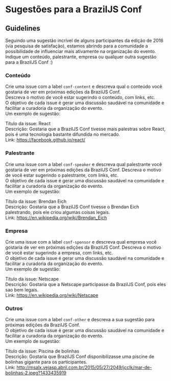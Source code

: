 # Sugestões para a BrazilJS Conf

## Guidelines
Seguindo uma sugestão incrível de alguns participantes da edição de 2016 (via pesquisa de satisfação), estamos abrindo para a comunidade a possibilidade de influenciar mais ativamente na organização do evento.  
Indique um conteúdo, palestrante, empresa ou qualquer outra sugestão para a BrazilJS Conf :)

### Conteúdo
Crie uma issue com a label `conf-content` e descreva qual o conteúdo você gostaria de ver em próximas edições da BrazilJS Conf.  
Descreva o motivo de você estar sugerindo o conteúdo, com links, etc.  
O objetivo de cada issue é gerar uma discussão saudável na comunidade e facilitar a curadoria da organização do evento.  
Um exemplo de sugestão:  
>
Título da issue: React  
Descrição: Gostaria que a BrazilJS Conf tivesse mais palestras sobre React, pois é uma tecnologia bastante difundida no mercado.  
Link: https://facebook.github.io/react/  


### Palestrante
Crie uma issue com a label `conf-speaker` e descreva qual palestrante você gostaria de ver em próximas edições da BrazilJS Conf.  Descreva o motivo de você estar sugerindo o palestrante, com links, etc.  
O objetivo de cada issue é gerar uma discussão saudável na comunidade e facilitar a curadoria da organização do evento.  
Um exemplo de sugestão:  
>
Título da issue: Brendan Eich  
Descrição: Gostaria que a BrazilJS Conf tivesse o Brendan Eich palestrando, pois ele criou algumas coisas legais.  
Link: https://en.wikipedia.org/wiki/Brendan_Eich  


### Empresa
Crie uma issue com a label `conf-sponsor` e descreva qual empresa você gostaria de ver em próximas edições da BrazilJS Conf.  Descreva o motivo de você estar sugerindo a empresa, com links, etc.  
O objetivo de cada issue é gerar uma discussão saudável na comunidade e facilitar a curadoria da organização do evento.  
Um exemplo de sugestão:  
>
Título da issue: Netscape  
Descrição: Gostaria que a Netscape participasse da BrazilJS Conf, pois eles sao bem legais.  
Link: https://en.wikipedia.org/wiki/Netscape  


### Outros
Crie uma issue com a label `conf-other` e descreva a sua sugestão para próximas edições da BrazilJS Conf.   
O objetivo de cada issue é gerar uma discussão saudável na comunidade e facilitar a curadoria da organização do evento.  
Um exemplo de sugestão:  
>
Título da issue: Piscina de bolinhas  
Descrição: Gostaria que BrazilJS Conf disponibilizasse uma piscine de bolinhas gigante para os participantes.  
Link: http://msalx.vejasp.abril.com.br/2015/05/27/2049/jcclk/mar-de-bolinhas-2.jpeg?1433435919  

